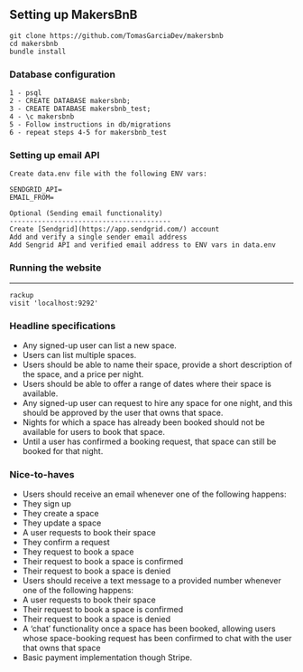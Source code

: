 Setting up MakersBnB 
-----
```
git clone https://github.com/TomasGarciaDev/makersbnb
cd makersbnb
bundle install
```

### Database configuration
```
1 - psql
2 - CREATE DATABASE makersbnb;
3 - CREATE DATABASE makersbnb_test;
4 - \c makersbnb
5 - Follow instructions in db/migrations
6 - repeat steps 4-5 for makersbnb_test
```

### Setting up email API 
```
Create data.env file with the following ENV vars:

SENDGRID_API=
EMAIL_FROM=

Optional (Sending email functionality)
----------------------------------------
Create [Sendgrid](https://app.sendgrid.com/) account
Add and verify a single sender email address
Add Sengrid API and verified email address to ENV vars in data.env
```

### Running the website
-----
```
rackup
visit 'localhost:9292'
```

### Headline specifications

- Any signed-up user can list a new space.
- Users can list multiple spaces.
- Users should be able to name their space, provide a short description of the space, and a price per night.
- Users should be able to offer a range of dates where their space is available.
- Any signed-up user can request to hire any space for one night, and this should be approved by the user that owns that space.
- Nights for which a space has already been booked should not be available for users to book that space.
- Until a user has confirmed a booking request, that space can still be booked for that night.

### Nice-to-haves

- Users should receive an email whenever one of the following happens:
 - They sign up
 - They create a space
 - They update a space
 - A user requests to book their space
 - They confirm a request
 - They request to book a space
 - Their request to book a space is confirmed
 - Their request to book a space is denied
- Users should receive a text message to a provided number whenever one of the following happens:
 - A user requests to book their space
 - Their request to book a space is confirmed
 - Their request to book a space is denied
- A ‘chat’ functionality once a space has been booked, allowing users whose space-booking request has been confirmed to chat with the user that owns that space
- Basic payment implementation though Stripe.



